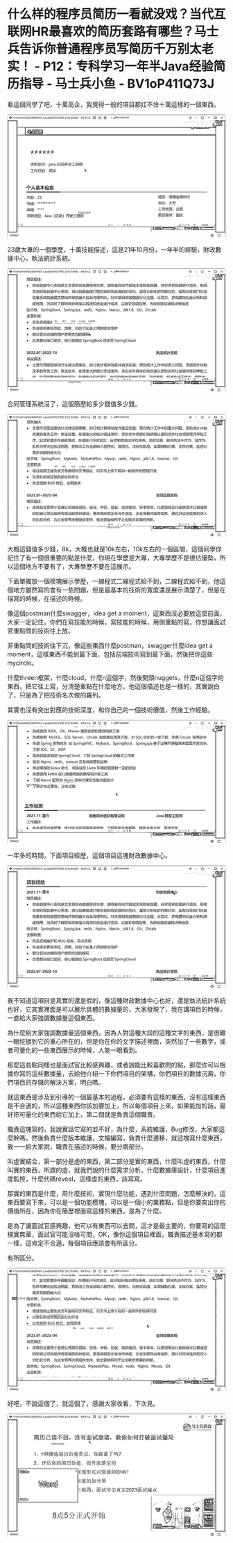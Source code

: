 # 什么样的程序员简历一看就没戏？当代互联网HR最喜欢的简历套路有哪些？马士兵告诉你普通程序员写简历千万别太老实！ - P12：专科学习一年半Java经验简历指导 - 马士兵小鱼 - BV1oP411Q73J

看這個同學了吧，十萬高企，我覺得一般的項目都扛不住十萬這樣的一個東西。

![](img/acc3c58ec4abb94b7b26da082e8736dd_1.png)

23歲大專的一個學歷，十萬技能描述，這是21年10月份，一年半的經驗，財政數據中心，執法統計系統。

![](img/acc3c58ec4abb94b7b26da082e8736dd_3.png)

合同管理系統沒了，這個簡歷給多少錢值多少錢。

![](img/acc3c58ec4abb94b7b26da082e8736dd_5.png)

大概這錢值多少錢，8k，大概也就是10k左右，10k左右的一個區間，這個同學你記住了有一個很重要的點是什麼，你現在學歷是大專，大專學歷不是很佔優勢，所以這個地方不要有了，大專學歷不要在這展示。

下面單獨放一個模塊展示學歷，一線程式二線程式給不到，二線程式給不到，他這個地方雖然寫的會有一些問題，但是最基本的技術的寬度還是展示清楚了，但是在描寫的時候，在描述的時候。

像這個postman什麼swagger，idea get a moment，這東西沒必要放這麼前面，大家一定記住，你們在寫技能的時候，寫技能的時候，用側重點的寫，你想讓面試官重點問的技術往上放。

非重點問的技術往下沉，像這些東西什麼postman，swagger什麼idea get a moment，這樣東西不能到最下面，包括前端技術寫到最下面，然後把你這些mycircle。

什麼threen框架，什麼cloud，什麼n這個字，然後開頭nuggets，什麼n這個字的東西，把它往上寫，分清楚重點在什麼地方，他這個描述也是一樣的，其實說白了，只是為了把技術名次做的羅列。

其實也沒有突出對應的技術深度，和你自己的一個技術價值，然後工作經驗。

![](img/acc3c58ec4abb94b7b26da082e8736dd_7.png)

一年多的時間，下面項目經歷，這個項目這塊財政數據中心。

![](img/acc3c58ec4abb94b7b26da082e8736dd_9.png)

我不知道這項目是真實的還是假的，像這種財政數據中心也好，還是執法統計系統也好，它其實裡面是可以展示具體的數據量的，大家發現了，我在講項目的時候，一直給大家強調數據量這個東西。

為什麼給大家強調數據量這個東西，因為人對這種大段的這種文字的東西，是很難一眼挖掘到它的重心所在的，但是你在你的文字描述裡面，突然加了一些數字，或者可量化的一些東西展示的時候，人能一眼看到。

那麼這些點同樣也是面試官比較感興趣，或者說能比較喜歡問的點，那麼你可以根據你寫的這些數據量，去給他介紹一下你們項目的架構，你們項目的數據沉澱，你們項目的存儲的解決方案，明白嗎。

就這東西是涉及到引導的一個最基本的過程，必須要有這樣的東西，沒有這樣東西是不合適的，所以這種東西你該加要加上，所以每個項目上來，如果能加的話，最好把可量化的東西給它加上，第二個就是負責這個職責。

職責這塊寫的，我說實話它寫的並不好，為什麼，系統維護，Bug修改，大家都這麼幹嗎，然後負責什麼版本維護，文檔編寫，負責什麼遷移，就這塊寫什麼東西，我一一給大家說，職責在描述的時候，要分兩部分。

叫虛實結合，第一部分是虛的東西，第二部分是實的東西，什麼叫虛的東西，什麼叫實的東西，所謂的虛，就我們說的什麼需求分析，什麼數據庫設計，什麼項目進度監控，什麼代碼reveal，這樣虛的東西，該寫寫。

那實的東西是什麼，用什麼技術，實現什麼功能，遇到什麼問題，怎麼解決的，這東西要寫下來，可以是一個功能模塊，可以是一個小的業務點，但是你要突出你的價值所在，因為你在簡歷裡面寫這樣的東西，是為了什麼。

是為了讓面試官感興趣，他可以有東西可以去問，這才是最主要的，你要寫的這麼樸實無華，面試官可能沒啥可問，OK，像你這個項目裡面，職責描述基本寫的都一樣，這肯定不合適，每個項目應該會有所區分。

有所區分。

![](img/acc3c58ec4abb94b7b26da082e8736dd_11.png)

好吧，不說這個了，就這個了，感謝大家收看，下次見。

![](img/acc3c58ec4abb94b7b26da082e8736dd_13.png)